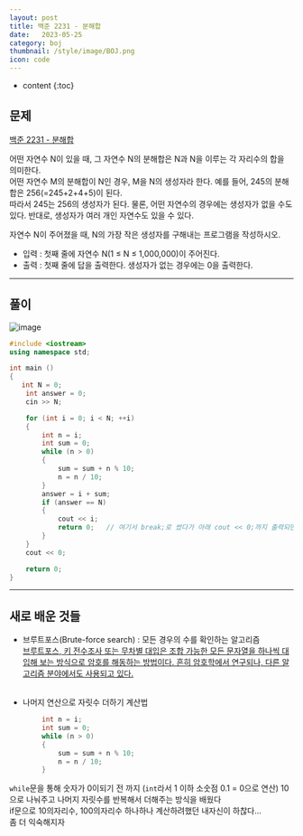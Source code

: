 ```yaml
---
layout: post
title: 백준 2231 - 분해합
date:   2023-05-25
category: boj
thumbnail: /style/image/BOJ.png
icon: code
---
```


* content
{:toc}

##  문제

[백준 2231 - 분해합](https://www.acmicpc.net/problem/2231)  

어떤 자연수 N이 있을 때, 그 자연수 N의 분해합은 N과 N을 이루는 각 자리수의 합을 의미한다.  
어떤 자연수 M의 분해합이 N인 경우, M을 N의 생성자라 한다. 예를 들어, 245의 분해합은 256(=245+2+4+5)이 된다.  
따라서 245는 256의 생성자가 된다. 물론, 어떤 자연수의 경우에는 생성자가 없을 수도 있다. 반대로, 생성자가 여러 개인 자연수도 있을 수 있다.  
  
자연수 N이 주어졌을 때, N의 가장 작은 생성자를 구해내는 프로그램을 작성하시오.  
  
+ 입력 : 첫째 줄에 자연수 N(1 ≤ N ≤ 1,000,000)이 주어진다.  
+ 출력 : 첫째 줄에 답을 출력한다. 생성자가 없는 경우에는 0을 출력한다.  
  
***
  
##  풀이

![image](https://github.com/ssonsonya/ssonsonya.github.io/assets/116151781/d4271e78-a0d8-43c3-8b19-19d326531d31)  
  
```cpp
#include <iostream>
using namespace std;

int main ()
{
   int N = 0;
	int answer = 0;
	cin >> N;

	for (int i = 0; i < N; ++i)
	{
		int n = i;
		int sum = 0;
		while (n > 0)
		{
			sum = sum + n % 10;
			n = n / 10;
		}
		answer = i + sum;
		if (answer == N)
		{
			cout << i;
			return 0;   // 여기서 break;로 썼다가 아래 cout << 0;까지 출력되면서 틀렸다!
		}
	}
	cout << 0;

    return 0;
}
```
  
***
  
##  새로 배운 것들

* 브루트포스(Brute-force search) : 모든 경우의 수를 확인하는 알고리즘  
[브루트포스, 키 전수조사 또는 무차별 대입은 조합 가능한 모든 문자열을 하나씩 대입해 보는 방식으로 암호를 해동하는 방법이다. 흔히 암호학에서 연구되나, 다른 알고리즘 분야에서도 사용되고 있다.](https://namu.wiki/w/%EB%B8%8C%EB%A3%A8%ED%8A%B8%20%ED%8F%AC%EC%8A%A4)  
  <br/>

* 나머지 연산으로 자릿수 더하기 계산법  
```cpp
		int n = i;
		int sum = 0;
		while (n > 0)
		{
			sum = sum + n % 10;
			n = n / 10;
		}
```
`while`문을 통해 숫자가 0이되기 전 까지 (`int`라서 1 이하 소숫점 0.1 = 0으로 연산) 10으로 나눠주고 나머지 자릿수를 반복해서 더해주는 방식을 배웠다  
if문으로 10의자리수, 100의자리수 하나하나 계산하려했던 내자신이 하찮다...  
좀 더 익숙해지자  
